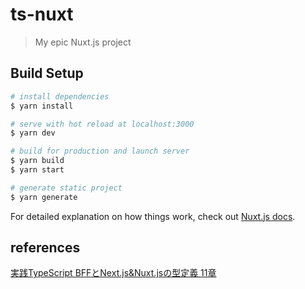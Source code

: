 # ts-nuxt

> My epic Nuxt.js project

## Build Setup

``` bash
# install dependencies
$ yarn install

# serve with hot reload at localhost:3000
$ yarn dev

# build for production and launch server
$ yarn build
$ yarn start

# generate static project
$ yarn generate
```

For detailed explanation on how things work, check out [Nuxt.js docs](https://nuxtjs.org).

## references
[実践TypeScript BFFとNext.js&Nuxt.jsの型定義 11章](https://www.amazon.co.jp/dp/B07T477V6G/ref=dp-kindle-redirect?_encoding=UTF8&btkr=1)
